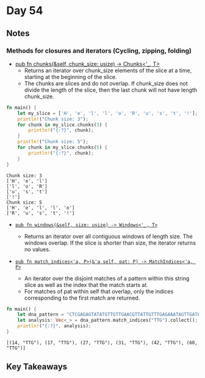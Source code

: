 # Day 54

## Notes

### Methods for closures and iterators (Cycling, zipping, folding)

- [pub fn chunks(&self, chunk_size: usize) -> Chunks<'_, T>](https://doc.rust-lang.org/std/primitive.slice.html#method.chunks)
  - Returns an iterator over chunk_size elements of the slice at a time, starting at the beginning of the slice.
  - The chunks are slices and do not overlap. If chunk_size does not divide the length of the slice, then the last chunk will not have length chunk_size.

```rust
fn main() {
    let my_slice = ['H', 'e', 'l', 'l', 'o', 'R', 'u', 's', 't', '!'];
    println!("Chunk size: 3");
    for chunk in my_slice.chunks(3) {
        println!("{:?}", chunk);
    }
    println!("Chunk size: 5");
    for chunk in my_slice.chunks(5) {
        println!("{:?}", chunk);
    }
}
```

```shell
Chunk size: 3
['H', 'e', 'l']
['l', 'o', 'R']
['u', 's', 't']
['!']
Chunk size: 5
['H', 'e', 'l', 'l', 'o']
['R', 'u', 's', 't', '!']
```

- [`pub fn windows(&self, size: usize) -> Windows<'_, T>`](https://doc.rust-lang.org/std/primitive.slice.html#method.windows)
  - Returns an iterator over all contiguous windows of length size. The windows overlap. If the slice is shorter than size, the iterator returns no values.

- [`pub fn match_indices<'a, P>(&'a self, pat: P) -> MatchIndices<'a, P>`](https://doc.rust-lang.org/std/string/struct.String.html#method.match_indices)
  - An iterator over the disjoint matches of a pattern within this string slice as well as the index that the match starts at.
  - For matches of pat within self that overlap, only the indices corresponding to the first match are returned.

```rust
fn main() {
    let dna_pattern = "CTCGAGAGTATATGTTGTTGAACGTTATTGTTTGAGAAATAGTTGATGCATCAGAATGGTTTGCATTTAT";
    let analysis: Vec<_> = dna_pattern.match_indices("TTG").collect();
    println!("{:?}", analysis);
}
```

```shell
[(14, "TTG"), (17, "TTG"), (27, "TTG"), (31, "TTG"), (42, "TTG"), (60, "TTG")]
```

## Key Takeaways
